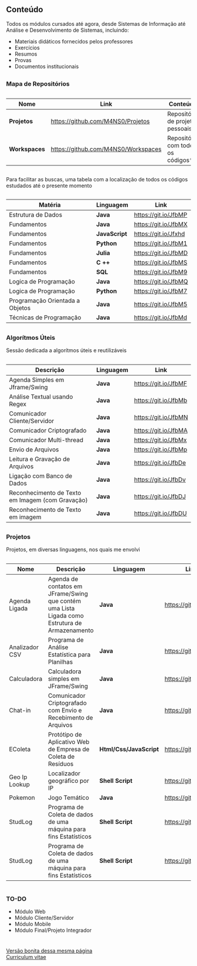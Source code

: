 ## Conteúdo

Todos os módulos cursados até agora, desde Sistemas de Informação até Análise e Desenvolvimento de Sistemas, incluindo:

  + Materiais didáticos fornecidos pelos professores
  + Exercícios
  + Resumos
  + Provas
  + Documentos institucionais

##

### Mapa de Repositórios

##

| Nome           | Link                                | Conteúdo                         |
| -------------- | ----------------------------------- | -------------------------------- |
| **Projetos**   | https://github.com/M4NS0/Projetos   | Repositório de projetos pessoais |
| **Workspaces** | https://github.com/M4NS0/Workspaces | Repositório com todos os códigos** |

##


Para facilitar as buscas, uma tabela com  a localização de todos os códigos estudados até o presente momento 

##

| Matéria                         | Linguagem  | Link                 |
| ------------------------------- | ---------- | -------------------- |
| Estrutura de Dados              | **Java**   | https://git.io/JfbMP |
| Fundamentos                     | **Java**   | https://git.io/JfbMX |
| Fundamentos                     | **JavaScript**   | https://git.io/Jfxhd |
| Fundamentos                     | **Python** | https://git.io/JfbM1 |
| Fundamentos                     | **Julia**  | https://git.io/JfbMD |
| Fundamentos                     | **C ++**   | https://git.io/JfbMS |
| Fundamentos                     | **SQL**    | https://git.io/JfbM9 |
| Logica de Programação           | **Java**   | https://git.io/JfbMQ |
| Logica de Programação           | **Python** | https://git.io/JfbM7 |
| Programação Orientada a Objetos | **Java**   | https://git.io/JfbM5 |
| Técnicas de Programação         | **Java**   | https://git.io/JfbMd |

##

### Algorítmos Úteis

Sessão dedicada a algorítmos úteis e reutilizáveis
##

| Descrição                                        | Linguagem | Link                 |
| ------------------------------------------------ | --------- | -------------------- |
| Agenda Simples em Jframe/Swing                   | **Java**  | https://git.io/JfbMF |
| Análise Textual usando Regex                     | **Java**  | https://git.io/JfbMb |
| Comunicador Cliente/Servidor                     | **Java**  | https://git.io/JfbMN |
| Comunicador Criptografado                        | **Java**  | https://git.io/JfbMA |
| Comunicador Multi-thread                         | **Java**  | https://git.io/JfbMx |
| Envio de Arquivos                                | **Java**  | https://git.io/JfbMp |
| Leitura e Gravação de Arquivos                   | **Java**  | https://git.io/JfbDe |
| Ligação com Banco de Dados                       | **Java**  | https://git.io/JfbDv |
| Reconhecimento de Texto em Imagem (com Gravação) | **Java**  | https://git.io/JfbDJ |
| Reconhecimento de Texto em imagem                | **Java**  | https://git.io/JfbDU |

##

### Projetos 

Projetos, em diversas linguagens, nos quais me envolvi

##

| Nome | Descrição | Linguagem | Link |
| ------ | ------ | ------ |------ |
| Agenda Ligada | Agenda de contatos em JFrame/Swing que contém uma Lista Ligada como Estrutura de Armazenamento  | **Java** |https://git.io/JfbDk|
| Analizador CSV | Programa de Análise Estatística para Planilhas | **Java** |https://git.io/JfbDI|
| Calculadora | Calculadora simples em JFrame/Swing | **Java** |https://git.io/JfbDL |
| Chat-in | Comunicador Criptografado com Envio e Recebimento de Arquivos | **Java** | https://git.io/JfbDt |
| EColeta | Protótipo de Aplicativo Web de Empresa de Coleta de Resíduos | **Html/Css/JavaScript** | https://git.io/JfbDq |va**                | https://git.io/JfbDY |
| Geo Ip Lookup | Localizador geográfico por IP | **Shell Script** | https://git.io/JfbDm |
| Pokemon | Jogo Temático | **Java** |https://git.io/JfbDY |
| StudLog | Programa de Coleta de dados de uma máquina para fins Estatísticos |**Shell Script** | https://git.io/JfbDO |
| StudLog        | Programa de Coleta de dados de uma máquina para fins Estatísticos                              | **Shell Script**        | https://git.io/JfbDO |

#

### TO-DO

 - Módulo Web
 - Módulo Cliente/Servidor
 - Módulo Mobile
 - Módulo Final/Projeto Integrador

#
#
#

[Versão bonita dessa mesma página](https://m4ns0.github.io/)  
[Curriculum vitae](https://)  
